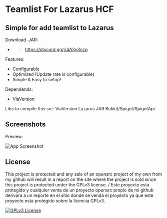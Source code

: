 # Teamlist For Lazarus HCF

## Simple for add teamlist to Lazarus
Download .JAR:
- > https://discord.gg/jr4A3y3nzq

Features:
- Configurable
- Optimized (Update rate is configurable)
- Simple & Easy to setup!

Dependends:
- ViaVersion

Libs to compile this src:
ViaVersion
Lazarus JAR
Bukkit/Spigot/SpigotApi

## Screenshots
Preview:

![App Screenshot](https://cdn.discordapp.com/attachments/1066599943378325525/1108499143472718037/image.png)

## License

This project is protected and any sale of an opensrc project of my own from my github will result in a report on the site where the project is sold since this project is protected under the GPLv3 license.
/
Este proyecto esta protegido y cualquier venta de un proyecto opensrc propio de mi github derivara a un reporte en el sitio donde se venda el proyecto ya que este proyecto esta protegido sobre la licencia GPLv3.

[![GPLv3 License](https://img.shields.io/badge/License-GPL%20v3-yellow.svg)](https://opensource.org/licenses/)

